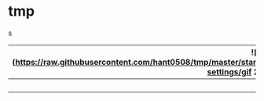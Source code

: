 # tmp

s

![img](https://raw.githubusercontent.com/hant0508/tmp/master/startup-settings/gif 2.gif) | ![img](https://raw.githubusercontent.com/hant0508/tmp/master/startup-settings/gif 1.gif)
---:|:---
t | ttttttttttttttttttttttttttttttttttttttttttttt
